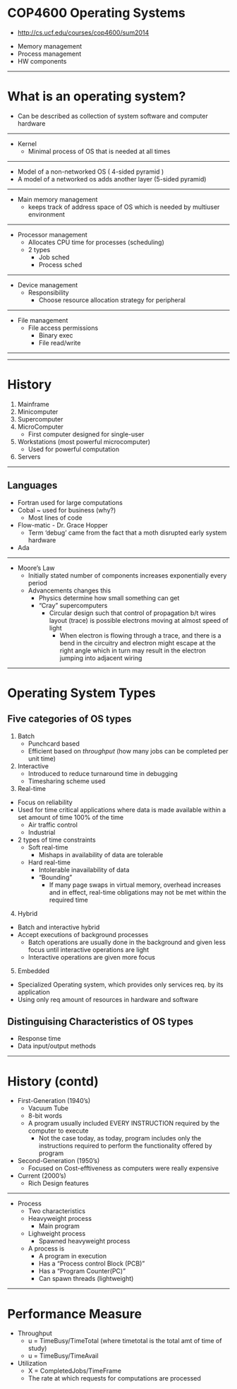 # COP4600 Operating Systems
  * http://cs.ucf.edu/courses/cop4600/sum2014

- Memory management
- Process management
- HW components

-----------------------
# What is an operating system?
- Can be described as collection of system software and computer hardware  

-----------------------
- Kernel
	- Minimal process of OS that is needed at all times

-----------------------
- Model of a non-networked OS ( 4-sided pyramid )
- A model of a networked os adds another layer (5-sided pyramid)
-----------------------
- Main memory management
    - keeps track of address space of OS which is needed by multiuser environment
-----------------------
- Processor management
    - Allocates CPU time for processes (scheduling)
    - 2 types
        - Job sched
        - Process sched
-----------------------
- Device management
    - Responsibility  
        - Choose resource allocation strategy for peripheral
-----------------------
- File management
    - File access permissions
        - Binary exec
        - File read/write



----------------------------------------------
----------------------------------------------
# History
1. Mainframe
2. Minicomputer
3. Supercomputer
4. MicroComputer
    - First computer designed for single-user
5. Workstations (most powerful microcomputer)
    - Used for powerful computation
6. Servers

-----------------------
## Languages
- Fortran used for large computations
- Cobal ~ used for business (why?)
    - Most lines of code
- Flow-matic - Dr. Grace Hopper
    - Term ‘debug’ came from the fact that a moth disrupted early system hardware
- Ada

-----------------------
- Moore’s Law
    - Initially stated number of components increases exponentially every period
    - Advancements changes this
        - Physics determine how small something can get
        - “Cray” supercomputers  
            - Circular design such that control of propagation b/t wires layout (trace) is possible
              electrons moving at almost speed of light
                - When electron is flowing through a trace, and there is a bend in the circuitry and electron might escape at the right angle
                  which in turn may result in the electron jumping into adjacent wiring














-----------------------------------------------  
# Operating System Types
## Five categories of OS types
1. Batch
    - Punchcard based
    - Efficient based on *throughput* (how many jobs can be completed per unit time)
2. Interactive
    - Introduced to reduce turnaround time in debugging
    - Timesharing scheme used
3. Real-time
  - Focus on reliability
  - Used for time critical applications where data is made available within a set amount of time 100% of the time
    - Air traffic control
    - Industrial
  - 2 types of time constraints
    - Soft real-time
      - Mishaps in availability of data are tolerable
    - Hard real-time
      - Intolerable inavailability of data
      - “Bounding”
        - If many page swaps in virtual memory, overhead increases and in effect, real-time obligations may not be met
          within the required time
4. Hybrid
  - Batch and interactive hybrid
  - Accept executions of background processes
    - Batch operations are usually done in the background and given less focus until interactive operations are light
    - Interactive operations are given more focus
5. Embedded
  - Specialized Operating system, which provides only services req. by its application
  - Using only req amount of resources in hardware and software

## Distinguising Characteristics of OS types
  - Response time
  - Data input/output methods



-----------------------------------------------
# History (contd)
- First-Generation (1940’s)
  - Vacuum Tube
  - 8-bit words
  - A program usually included EVERY INSTRUCTION required by the computer to execute
    - Not the case today, as today, program includes only the instructions required to
      perform the functionality offered by program
- Second-Generation (1950’s)
    - Focused on Cost-efftiveness as computers were really expensive
- Current (2000’s)
    - Rich Design features




-----------------------------------------------
- Process
  - Two characteristics
  - Heavyweight process
    - Main program
  - Lighweight process
    - Spawned heavyweight process
  - A process is
    - A program in execution
    - Has a “Process control Block (PCB)”
    - Has a “Program Counter(PC)”
    - Can spawn threads (lightweight)


-----------------------------------------------
# Performance Measure
  - Throughput
      - u = TimeBusy/TimeTotal (where timetotal is the total amt of time of study)
      - u = TimeBusy/TimeAvail
  - Utilization
      - X = CompletedJobs/TimeFrame
      - The rate at which requests for computations are processed
